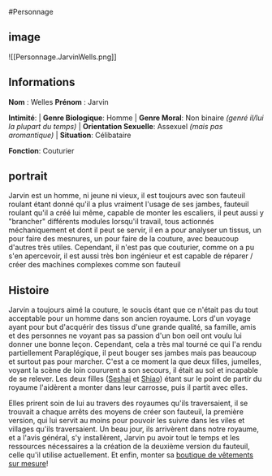 #Personnage 

## image
![[Personnage.JarvinWells.png]]

## Informations
**Nom** : Welles 
**Prénom** : Jarvin 

**Intimité**: 
| **Genre Biologique**: Homme
| **Genre Moral**: Non binaire _(genré il/lui la plupart du temps)_ 
| **Orientation Sexuelle**: Assexuel _(mais pas aromantique)_
| **Situation**: Célibataire

**Fonction**: Couturier

## portrait
Jarvin est un homme, ni jeune ni vieux, il est toujours avec son fauteuil roulant étant donné qu'il a plus vraiment l'usage de ses jambes, fauteuil roulant qu'il a créé lui même, capable de monter les escaliers, il peut aussi y "brancher" différents modules lorsqu'il travail, tous actionnés méchaniquement et dont il peut se servir, il en a pour analyser un tissus, un pour faire des mesnures, un pour faire de la couture, avec beaucoup d'autres très utiles. Cependant, il n'est pas que couturier, comme on a pu s'en apercevoir, il est aussi très bon ingénieur et est capable de réparer / créer des machines complexes comme son fauteuil

## Histoire
Jarvin a toujours aimé la couture, le soucis étant que ce n'était pas du tout acceptable pour un homme dans son ancien royaume. Lors d'un voyage ayant pour but d'acquérir des tissus d'une grande qualité, sa famille, amis et des personnes ne voyant pas sa passion d'un bon oeil ont voulu lui donner une bonne leçon. Cependant, cela a très mal tourné ce qui l'a rendu partiellement Paraplégique, il peut bouger ses jambes mais pas beaucoup et surtout pas pour marcher. C'est a ce moment la que deux filles, jumelles, voyant la scène de loin coururent a son secours, il était au sol et incapable de se relever. Les deux filles ([Seshai](Seshai%20Yue.md) et [Shiao](Shiao%20Yue.md)) étant sur le point de partir du royaume l'aidèrent a monter dans leur carrosse, puis il partit avec elles. 

Elles prirent soin de lui au travers des royaumes qu'ils traversaient, il se trouvait a chaque arrêts des moyens de créer son fauteuil, la première version, qui lui servit au moins pour pouvoir les suivre dans les viles et villages qu'ils traversaient. Un beau jour, ils arrivèrent dans notre royaume, et a l'avis général, s'y installèrent, Jarvin pu avoir tout le temps et les ressources nécessaires a la création de la deuxième version du fauteuil, celle qu'il utilise actuellement. Et enfin, monter sa [boutique de vêtements sur mesure](Couturier.md)!